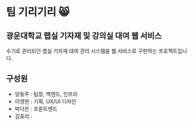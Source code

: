 # 팀 기리기리 😸

## 광운대학교 랩실 기자재 및 강의실 대여 웹 서비스
수기로 관리되던 랩실 기자재 대여 관리 시스템을 웹 서비스로 구현하는 프로젝트입니다.

## 구성원
- 양동주 : 팀장, 백엔드, 인프라
- 이영현 : 기획, UX/UI 디자인
- 박다은 : 프론트엔드
- 김효리 : 

<!--

**Here are some ideas to get you started:**

🙋‍♀️ A short introduction - what is your organization all about?
🌈 Contribution guidelines - how can the community get involved?
👩‍💻 Useful resources - where can the community find your docs? Is there anything else the community should know?
🍿 Fun facts - what does your team eat for breakfast?
🧙 Remember, you can do mighty things with the power of [Markdown](https://docs.github.com/github/writing-on-github/getting-started-with-writing-and-formatting-on-github/basic-writing-and-formatting-syntax)
-->
